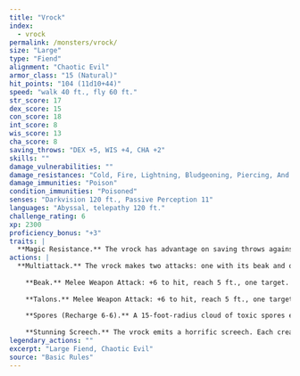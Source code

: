 ```yaml
---
title: "Vrock"
index:
  - vrock
permalink: /monsters/vrock/
size: "Large"
type: "Fiend"
alignment: "Chaotic Evil"
armor_class: "15 (Natural)"
hit_points: "104 (11d10+44)"
speed: "walk 40 ft., fly 60 ft."
str_score: 17
dex_score: 15
con_score: 18
int_score: 8
wis_score: 13
cha_score: 8
saving_throws: "DEX +5, WIS +4, CHA +2"
skills: ""
damage_vulnerabilities: ""
damage_resistances: "Cold, Fire, Lightning, Bludgeoning, Piercing, And Slashing From Nonmagical Weapons"
damage_immunities: "Poison"
condition_immunities: "Poisoned"
senses: "Darkvision 120 ft., Passive Perception 11"
languages: "Abyssal, telepathy 120 ft."
challenge_rating: 6
xp: 2300
proficiency_bonus: "+3"
traits: |
  **Magic Resistance.** The vrock has advantage on saving throws against spells and other magical effects.
actions: |
  **Multiattack.** The vrock makes two attacks: one with its beak and one with its talons.
    
    **Beak.** Melee Weapon Attack: +6 to hit, reach 5 ft., one target. Hit: 10 (2d6 + 3) piercing damage.
    
    **Talons.** Melee Weapon Attack: +6 to hit, reach 5 ft., one target. Hit: 14 (2d10 + 3) slashing damage.
    
    **Spores (Recharge 6-6).** A 15-foot-radius cloud of toxic spores extends out from the vrock. The spores spread around corners. Each creature in that area must succeed on a DC 14 Constitution saving throw or become poisoned. While poisoned in this way, a target takes 5 (1d10) poison damage at the start of each of its turns. A target can repeat the saving throw at the end of each of its turns, ending the effect on itself on a success. Emptying a vial of holy water on the target also ends the effect on it.
    
    **Stunning Screech.** The vrock emits a horrific screech. Each creature within 20 feet of it that can hear it and that isn't a demon must succeed on a DC 14 Constitution saving throw or be stunned until the end of the vrock's next turn .  
legendary_actions: ""
excerpt: "Large Fiend, Chaotic Evil"
source: "Basic Rules"
---
```

